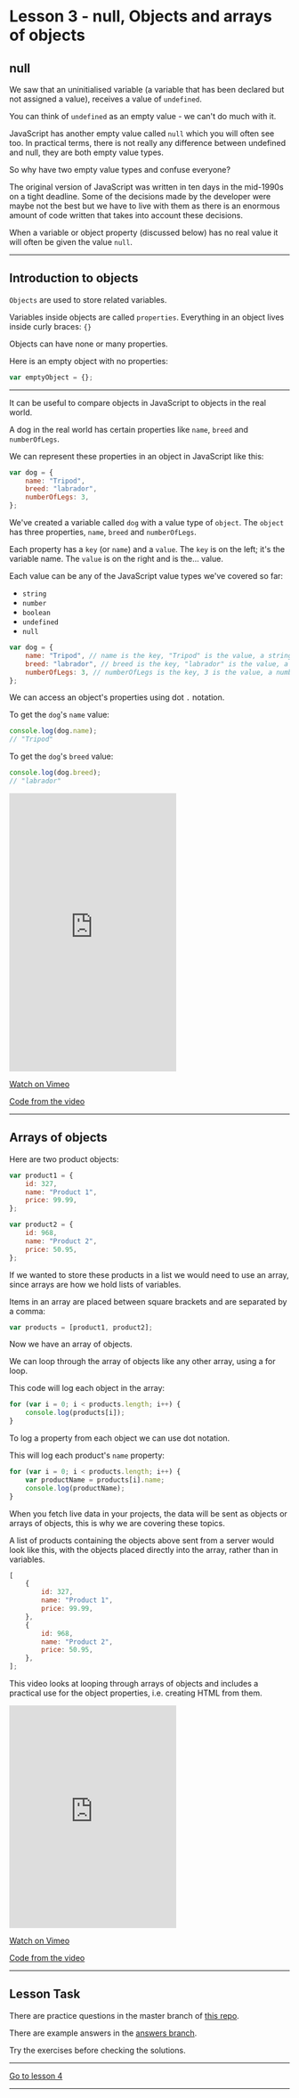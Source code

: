 # Lesson 3 - null, Objects and arrays of objects

## null

We saw that an uninitialised variable (a variable that has been declared but not assigned a value), receives a value of `undefined`.

You can think of `undefined` as an empty value - we can't do much with it.

JavaScript has another empty value called `null` which you will often see too. In practical terms, there is not really any difference between undefined and null, they are both empty value types.

So why have two empty value types and confuse everyone?

The original version of JavaScript was written in ten days in the mid-1990s on a tight deadline. Some of the decisions made by the developer were maybe not the best but we have to live with them as there is an enormous amount of code written that takes into account these decisions.

When a variable or object property (discussed below) has no real value it will often be given the value `null`.

---

## Introduction to objects

`Objects` are used to store related variables.

Variables inside objects are called `properties`. Everything in an object lives inside curly braces: `{}`

Objects can have none or many properties.

Here is an empty object with no properties:

```js
var emptyObject = {};
```

---

It can be useful to compare objects in JavaScript to objects in the real world.

A dog in the real world has certain properties like `name`, `breed` and `numberOfLegs`.

We can represent these properties in an object in JavaScript like this:

```js
var dog = {
	name: "Tripod",
	breed: "labrador",
	numberOfLegs: 3,
};
```

We've created a variable called `dog` with a value type of `object`. The `object` has three properties, `name`, `breed` and `numberOfLegs`.

Each property has a `key` (or `name`) and a `value`. The `key` is on the left; it's the variable name. The `value` is on the right and is the... value.

Each value can be any of the JavaScript value types we've covered so far:

-   `string`
-   `number`
-   `boolean`
-   `undefined`
-   `null`

```js
var dog = {
	name: "Tripod", // name is the key, "Tripod" is the value, a string value
	breed: "labrador", // breed is the key, "labrador" is the value, a string value
	numberOfLegs: 3, // numberOfLegs is the key, 3 is the value, a number value
};
```

We can access an object's properties using dot `.` notation.

To get the `dog`'s `name` value:

```js
console.log(dog.name);
// "Tripod"
```

To get the `dog`'s `breed` value:

```js
console.log(dog.breed);
// "labrador"
```

<iframe src="https://player.vimeo.com/video/496270832" height="500" frameborder="0" allow="autoplay; fullscreen" allowfullscreen></iframe>

<a href="https://vimeo.com/496270832/44859ca45f" target="_blank">Watch on Vimeo</a>

<a href="https://github.com/NoroffFEU/introduction-to-objects/blob/master/script.js" target="_blank">Code from the video</a>

---

## Arrays of objects

Here are two product objects:

```js
var product1 = {
	id: 327,
	name: "Product 1",
	price: 99.99,
};

var product2 = {
	id: 968,
	name: "Product 2",
	price: 50.95,
};
```

If we wanted to store these products in a list we would need to use an array, since arrays are how we hold lists of variables.

Items in an array are placed between square brackets and are separated by a comma:

```js
var products = [product1, product2];
```

Now we have an array of objects.

We can loop through the array of objects like any other array, using a for loop.

This code will log each object in the array:

```js
for (var i = 0; i < products.length; i++) {
	console.log(products[i]);
}
```

To log a property from each object we can use dot notation.

This will log each product's `name` property:

```js
for (var i = 0; i < products.length; i++) {
	var productName = products[i].name;
	console.log(productName);
}
```

When you fetch live data in your projects, the data will be sent as objects or arrays of objects, this is why we are covering these topics.

A list of products containing the objects above sent from a server would look like this, with the objects placed directly into the array, rather than in variables.

```js
[
	{
		id: 327,
		name: "Product 1",
		price: 99.99,
	},
	{
		id: 968,
		name: "Product 2",
		price: 50.95,
	},
];
```

This video looks at looping through arrays of objects and includes a practical use for the object properties, i.e. creating HTML from them.

<iframe src="https://player.vimeo.com/video/496371287" height="400" frameborder="0" allow="autoplay; fullscreen" allowfullscreen></iframe>

<a href="https://vimeo.com/496371287/211fcb39fe" target="_blank">Watch on Vimeo</a>

<a href="https://github.com/NoroffFEU/arrays-of-objects" target="_blank">Code from the video</a>

---

<!--
## A real world example of an array of objects

### APIs

A `REST` `API` is one way to fetch data from a server.

`API` stands for `A`pplication `P`rogramming `I`nterface.

An `API` is a way for programs to communicate with each other.

`REST` stands for `Representational state transfer`.

A `REST` `API` gives us `URL`s that allow a browser to communicate with a server and fetch data that it can use JavaScript to loop over and display.

The data that a REST API sends to the browser will look a lot like the arrays of objects that we've been discussing.

Let's take a look at an example.

### Testing a free API

There are many free APIs frontend developers can use to test fetching data.

They can be found through google searches or on sites like [Rapid API](https://rapidapi.com/collection/list-of-free-apis).

A nice and simple API URL to use and display an array of objects is `https://elephant-api.herokuapp.com/elephants`. This URL will fetch an array of elephant objects.

A good way to test fetching data from a server is to use [Postman](https://www.getpostman.com/downloads/).

To fetch data from an API we use a `GET` request. (A `POST` request sends data to the server).

Once Postman is installed, click the `+` tab to create a new request:

<img src="/images/postman-plus-tab.png" alt="Postman plus tab" style="max-width: 276px" />

Enter `https://elephant-api.herokuapp.com/elephants` in the GET field and hit `Send`:

<img src="/images/postman.png" alt="Postman" style="max-width: 600px" />

Below you will see the API returns an array of objects like this:

```js
[
	{
		_id: "5cf1d0db3cfbe0fcbb6c4c93",
		index: 1,
		name: "Abul-Abbas",
		affiliation: "Charlemagne",
		species: "Asian",
		sex: "Male",
		fictional: "false",
		dob: "Unavailable",
		dod: "810",
		wikilink: "https://en.wikipedia.org/wiki/Abul-Abbas",
		image: "https://elephant-api.herokuapp.com/pictures/001.jpg",
		note: "An elephant given to Carolingian emperor Charlemagne by the Abbasid caliph Harun al-Rashid.",
	},
	{
		_id: "5cf1d0db8c4845fb358b91d6",
		index: 2,
		name: "Arjuna",
		affiliation: "Dasara",
		species: "Asian",
		sex: "Male",
		fictional: "false",
		dob: "1960",
		dod: "-",
		wikilink: "https://en.wikipedia.org/wiki/Arjuna_(elephant)",
		image: "https://elephant-api.herokuapp.com/pictures/002.jpg",
		note: "A lead elephant of the world-famous Mysore Dasara procession.",
	},
];
```
--- -->

## Lesson Task

There are practice questions in the master branch of <a href="https://github.com/NoroffFEU/lesson-task-pf-module2-lesson3" target="_blank">this repo</a>.

There are example answers in the <a href="https://github.com/NoroffFEU/lesson-task-pf-module2-lesson3/blob/answers/js/script.js" target="_blank">answers branch</a>.

Try the exercises before checking the solutions.

---

[Go to lesson 4](4)

---
